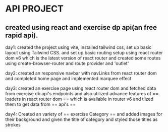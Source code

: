 # API PROJECT

## created using react and exercise dp api(an free rapid api).

day1: created the  project using vite, installed tailwind css, set up basic layout using  Tailwind CSS.
and set up basic routing setup using react router dom v6 which is the latest version of react router and created some routes using create-browser-router and route provider and 'outlet' 

day2: created an responsive navbar with navLinks from react router dom and completed home page and implemented marquee effect 

day3: created an exercise page using react router dom and fetched data from exercise db api's endpoints and also utilized advance features of == loaders in react router dom == which is avaliable in router v6 and tlized them to get data from == api's == 

day4: Created an variety of == exercise Category == and added images for their background and given the title of category and styled those titles as strokes
